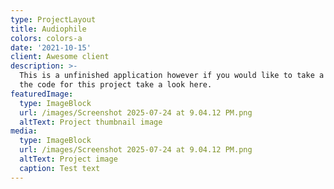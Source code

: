```yaml
---
type: ProjectLayout
title: Audiophile
colors: colors-a
date: '2021-10-15'
client: Awesome client
description: >-
  This is a unfinished application however if you would like to take a look at
  the code for this project take a look here. 
featuredImage:
  type: ImageBlock
  url: /images/Screenshot 2025-07-24 at 9.04.12 PM.png
  altText: Project thumbnail image
media:
  type: ImageBlock
  url: /images/Screenshot 2025-07-24 at 9.04.12 PM.png
  altText: Project image
  caption: Test text
---
```

